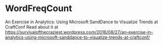 # WordFreqCount
An Exercise in Analytics: Using Microsoft SandDance to Visualize Trends at CraftConf
Read about it at https://survivalofthecraziest.wordpress.com/2016/08/27/an-exercise-in-analytics-using-microsoft-sanddance-to-visualize-trends-at-craftconf/
